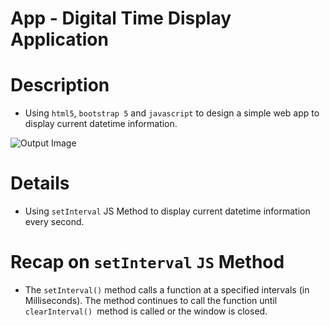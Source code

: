 # App - Digital Time Display Application

# Description
* Using `html5`, `bootstrap 5` and `javascript` to design a simple web app to display current datetime information.


![Output Image](https://github.com/nyangweso-rodgers/Web-Applications/blob/main/images/web-app-output-1.png)

# Details
* Using `setInterval` JS Method to display current datetime information every second.

# Recap on `setInterval` `JS` Method
* The `setInterval()` method calls a function at a specified intervals (in Milliseconds). The method continues to call the function until `clearInterval() `method is called or the window is closed.